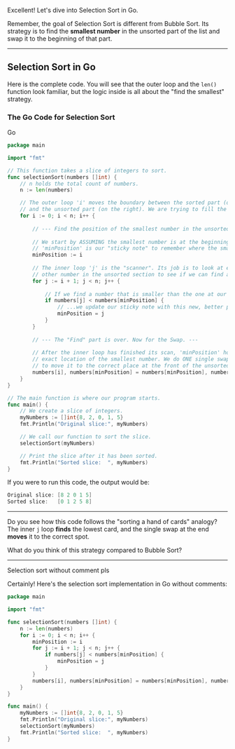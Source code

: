 Excellent! Let's dive into Selection Sort in Go.

Remember, the goal of Selection Sort is different from Bubble Sort. Its strategy is to find the **smallest number** in the unsorted part of the list and swap it to the beginning of that part.

---

## Selection Sort in Go

Here is the complete code. You will see that the outer loop and the `len()` function look familiar, but the logic inside is all about the "find the smallest" strategy.

### The Go Code for Selection Sort

Go

```Go
package main

import "fmt"

// This function takes a slice of integers to sort.
func selectionSort(numbers []int) {
    // n holds the total count of numbers.
    n := len(numbers)

    // The outer loop 'i' moves the boundary between the sorted part (on the left)
    // and the unsorted part (on the right). We are trying to fill the spot at index 'i'.
    for i := 0; i < n; i++ {
        
        // --- Find the position of the smallest number in the unsorted part ---
        
        // We start by ASSUMING the smallest number is at the beginning of our search area.
        // 'minPosition' is our "sticky note" to remember where the smallest number is.
        minPosition := i
        
        // The inner loop 'j' is the "scanner". Its job is to look at every
        // other number in the unsorted section to see if we can find a smaller one.
        for j := i + 1; j < n; j++ {
            
            // If we find a number that is smaller than the one at our 'minPosition'...
            if numbers[j] < numbers[minPosition] {
                // ...we update our sticky note with this new, better position.
                minPosition = j
            }
        }
        
        // --- The "Find" part is over. Now for the Swap. ---
        
        // After the inner loop has finished its scan, 'minPosition' holds the
        // exact location of the smallest number. We do ONE single swap
        // to move it to the correct place at the front of the unsorted section.
        numbers[i], numbers[minPosition] = numbers[minPosition], numbers[i]
    }
}

// The main function is where our program starts.
func main() {
    // We create a slice of integers.
    myNumbers := []int{8, 2, 0, 1, 5}
    fmt.Println("Original slice:", myNumbers)

    // We call our function to sort the slice.
    selectionSort(myNumbers)

    // Print the slice after it has been sorted.
    fmt.Println("Sorted slice:  ", myNumbers)
}
```

If you were to run this code, the output would be:

```Go
Original slice: [8 2 0 1 5]
Sorted slice:   [0 1 2 5 8]
```

---

Do you see how this code follows the "sorting a hand of cards" analogy? The inner `j` loop **finds** the lowest card, and the single swap at the end **moves** it to the correct spot.

What do you think of this strategy compared to Bubble Sort?


---

Selection sort without comment pls


Certainly! Here's the selection sort implementation in Go without comments:

```go
package main

import "fmt"

func selectionSort(numbers []int) {
    n := len(numbers)
    for i := 0; i < n; i++ {
        minPosition := i
        for j := i + 1; j < n; j++ {
            if numbers[j] < numbers[minPosition] {
                minPosition = j
            }
        }
        numbers[i], numbers[minPosition] = numbers[minPosition], numbers[i]
    }
}

func main() {
    myNumbers := []int{8, 2, 0, 1, 5}
    fmt.Println("Original slice:", myNumbers)
    selectionSort(myNumbers)
    fmt.Println("Sorted slice:  ", myNumbers)
}
```